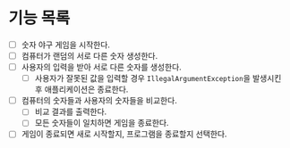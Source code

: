 # 기능 목록

- [ ] 숫자 야구 게임을 시작한다.
- [ ] 컴퓨터가 랜덤의 서로 다른 숫자 생성한다.
- [ ] 사용자의 입력을 받아 서로 다른 숫자를 생성한다.
    - [ ] 사용자가 잘못된 값을 입력할 경우 `IllegalArgumentException`을 발생시킨 후 애플리케이션은 종료한다.
- [ ] 컴퓨터의 숫자들과 사용자의 숫자들을 비교한다.
    - [ ] 비교 결과를 출력한다.
    - [ ] 모든 숫자들이 일치하면 게임을 종료한다.
- [ ] 게임이 종료되면 새로 시작할지, 프로그램을 종료할지 선택한다.
